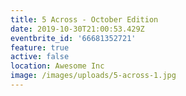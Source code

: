 ```yaml
---
title: 5 Across - October Edition
date: 2019-10-30T21:00:53.429Z
eventbrite_id: '66681352721'
feature: true
active: false
location: Awesome Inc
image: /images/uploads/5-across-1.jpg
---
```


